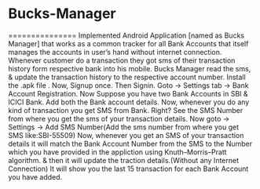 # Bucks-Manager
===============
 Implemented Android Application [named as Bucks Manager] that works as a common tracker for all Bank Accounts that itself manages the accounts in user’s hand without internet connection. Whenever customer do a transaction they got sms of their transaction history form respective bank into his mobile. Bucks Manager read the sms, & update the transaction history to the respective account number.
 Install the .apk file .
Now, Signup once.
Then Signin.
Goto -> Settings tab -> Bank Account Registration.
Now Suppose you have two Bank Accounts in SBI & ICICI Bank. Add both the Bank account details.
Now, whenever you do any kind of transaction you get SMS from Bank. Right? See the SMS Number from where you get the sms of your transaction details.
Now goto -> Settings -> Add SMS Number(Add the sms number from where you get SMS like:SBI-55509)
Now, whenever you get an SMS of your transaction details it will match the Bank Account Number from the SMS to the Number which you have provided in the appliction using Knuth–Morris–Pratt algorithm.
& then it will update the traction details.(Without any Internet Connection)
It will show you the last 15 transaction for each Bank Account you have added.
